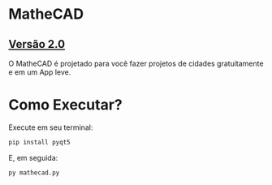 # MatheCAD
## <u>Versão 2.0</u>
O MatheCAD é projetado para você fazer projetos de cidades gratuitamente e em um App leve.
# Como Executar?
Execute em seu terminal:
```python
pip install pyqt5
```

E, em seguida:
```python
py mathecad.py
```
